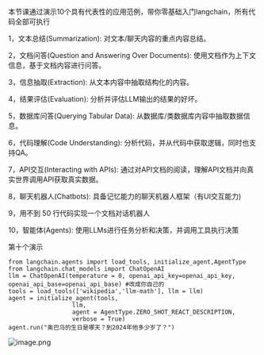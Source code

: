 本节课通过演示10个具有代表性的应用范例，带你零基础入门langchain，所有代码全部可执行

1，文本总结(Summarization): 对文本/聊天内容的重点内容总结。

2，文档问答(Question and Answering Over Documents): 使用文档作为上下文信息，基于文档内容进行问答。

3，信息抽取(Extraction): 从文本内容中抽取结构化的内容。

4，结果评估(Evaluation): 分析并评估LLM输出的结果的好坏。

5，数据库问答(Querying Tabular Data): 从数据库/类数据库内容中抽取数据信息。

6，代码理解(Code Understanding): 分析代码，并从代码中获取逻辑，同时也支持QA。

7，API交互(Interacting with APIs): 通过对API文档的阅读，理解API文档并向真实世界调用API获取真实数据。

8，聊天机器人(Chatbots): 具备记忆能力的聊天机器人框架（有UI交互能力)

9，用不到 50 行代码实现一个文档对话机器人

10，智能体(Agents): 使用LLMs进行任务分析和决策，并调用工具执行决策

第十个演示

```
from langchain.agents import load_tools, initialize_agent,AgentType
from langchain.chat_models import ChatOpenAI
llm = ChatOpenAI(temperature = 0, openai_api_key=openai_api_key, openai_api_base=openai_api_base) #改成你自己的
tools = load_tools(['wikipedia','llm-math'], llm = llm)
agent = initialize_agent(tools,
                  llm,
                  agent = AgentType.ZERO_SHOT_REACT_DESCRIPTION,
                  verbose = True)
agent.run("奥巴马的生日是哪天？到2024年他多少岁了？")
```


![image.png](https://gitee.com/hxc8/images10/raw/master/img/202407291353690.png)